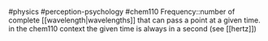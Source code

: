 #physics #perception-psychology #chem110 
Frequency::number of complete [[wavelength|wavelengths]] that can pass a point at a given time. in the chem110 context the given time is always in a second (see [[hertz]])
<!--SR:!2024-02-05,3,250-->